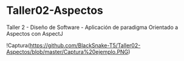 # Taller02-Aspectos
Taller 2 - Diseño de Software - Aplicación de paradigma Orientado a Aspectos con AspectJ
 
!Captura(https://github.com/BlackSnake-T5/Taller02-Aspectos/blob/master/Captura%20ejemplo.PNG)
